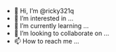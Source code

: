 - 👋 Hi, I’m @ricky321q
- 👀 I’m interested in ...
- 🌱 I’m currently learning ...
- 💞️ I’m looking to collaborate on ...
- 📫 How to reach me ...

<!---
ricky321q/ricky321q is a ✨ special ✨ repository because its `README.md` (this file) appears on your GitHub profile.
You can click the Preview link to take a look at your changes.
--->
